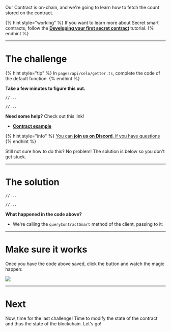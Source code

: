 Our Contract is on-chain, and we're going to learn how to fetch the count stored on the contract. 

{% hint style="working" %}
If you want to learn more about Secret smart contracts, follow the [**Developing your first secret contract**](https://learn.figment.io/tutorials/creating-a-secret-contract-from-scratch) tutorial.
{% endhint %}



----------------------------------

# The challenge

{% hint style="tip" %}
In `pages/api/celo/getter.ts`, complete the code of the default function. 
{% endhint %}

**Take a few minutes to figure this out.**

```tsx
//...

//...
```

**Need some help?** Check out this link!
* [**Contract example**](https://github.com/enigmampc/SecretJS-Templates/tree/master/5_contracts)  

{% hint style="info" %}
[You can **join us on Discord**, if you have questions](https://discord.gg/fszyM7K)
{% endhint %}

Still not sure how to do this? No problem! The solution is below so you don't get stuck.

----------------------------------

# The solution

```tsx
//...

//...
```

**What happened in the code above?**
* We're calling the `queryContractSmart` method of the client, passing to it:

----------------------------------

# Make sure it works

Once you have the code above saved, click the button and watch the magic happen:

![](../../../.gitbook/assets/pathways/celo/celo-getter.png)

----------------------------------

# Next

Now, time for the last challenge! Time to modify the state of the contract and thus the state of the blockchain. Let's go!

